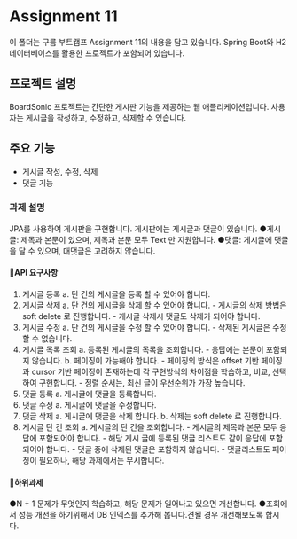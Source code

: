 # Assignment 11

이 폴더는 구름 부트캠프 Assignment 11의 내용을 담고 있습니다. Spring Boot와 H2 데이터베이스를 활용한 프로젝트가 포함되어 있습니다.

## 프로젝트 설명
BoardSonic 프로젝트는 간단한 게시판 기능을 제공하는 웹 애플리케이션입니다. 사용자는 게시글을 작성하고, 수정하고, 삭제할 수 있습니다.

## 주요 기능
- 게시글 작성, 수정, 삭제
- 댓글 기능

### 과제 설명
JPA를 사용하여 게시판을 구현합니다.
게시판에는 게시글과 댓글이 있습니다.
●게시글: 제목과 본문이 있으며, 제목과 본문 모두 Text 만 지원합니다.
●댓글: 게시글에 댓글을 달 수 있으며, 대댓글은 고려하지 않습니다.

#### 📌API 요구사항
1. 게시글 등록
    a. 단 건의 게시글을 등록 할 수 있어야 합니다.
2. 게시글 삭제
    a. 단 건의 게시글을 삭제 할 수 있어야 합니다.
        - 게시글의 삭제 방법은 soft delete 로 진행합니다.
        - 게시글 삭제시 댓글도 삭제가 되어야 합니다.
3. 게시글 수정
    a. 단 건의 게시글을 수정 할 수 있어야 합니다.
        - 삭제된 게시글은 수정 할 수 없습니다.
4. 게시글 목록 조회
    a. 등록된 게시글의 목록을 조회합니다.
        - 응답에는 본문이 포함되지 않습니다.
    b. 페이징이 가능해야 합니다.
        - 페이징의 방식은 offset 기반 페이징과 cursor 기반 페이징이 존재하는데 각 구현방식의 차이점을 학습하고, 비교, 선택하여 구현합니다.
        - 정렬 순서는, 최신 글이 우선순위가 가장 높습니다.
5. 댓글 등록
    a. 게시글에 댓글을 등록합니다.
6. 댓글 수정
    a. 게시글에 댓글을 수정합니다.
7. 댓글 삭제
    a. 게시글에 댓글을 삭제 합니다.
    b. 삭제는 soft delete 로 진행합니다.
8. 게시글 단 건 조회
    a. 게시글의 단 건을 조회합니다.
        - 게시글의 제목과 본문 모두 응답에 포함되어야 합니다.
        - 해당 게시 글에 등록된 댓글 리스트도 같이 응답에 포함되어야 합니다.
            - 댓글 중에 삭제된 댓글은 포함하지 않습니다.
            - 댓글리스트도 페이징이 필요하나, 해당 과제에서는 무시합니다.

#### 📌하위과제

●N + 1 문제가 무엇인지 학습하고, 해당 문제가 일어나고 있으면 개선합니다. 
●조회에서 성능 개선을 하기위해서 DB 인덱스를 추가해 봅니다.견될 경우 개선해보도록 합시다. 
